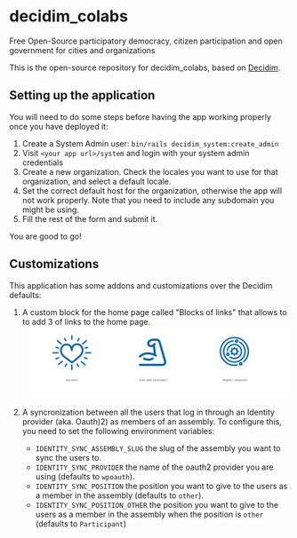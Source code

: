 # decidim_colabs

Free Open-Source participatory democracy, citizen participation and open government for cities and organizations

This is the open-source repository for decidim_colabs, based on [Decidim](https://github.com/decidim/decidim).

## Setting up the application

You will need to do some steps before having the app working properly once you have deployed it:

1. Create a System Admin user: `bin/rails decidim_system:create_admin`
1. Visit `<your app url>/system` and login with your system admin credentials
1. Create a new organization. Check the locales you want to use for that organization, and select a default locale.
1. Set the correct default host for the organization, otherwise the app will not work properly. Note that you need to include any subdomain you might be using.
1. Fill the rest of the form and submit it.

You are good to go!


## Customizations

This application has some addons and customizations over the Decidim defaults:

1. A custom block for the home page called "Blocks of links" that allows to to add 3 of links to the home page.
  ![Blocks of links](docs/blocks_of_links.png)

2. A syncronization between all the users that log in through an Identity provider (aka. Oauth)2) as members of an assembly.
  To configure this, you need to set the following environment variables:
    - `IDENTITY_SYNC_ASSEMBLY_SLUG` the slug of the assembly you want to sync the users to.
    - `IDENTITY_SYNC_PROVIDER` the name of the oauth2 provider you are using (defaults to `wpoauth`).
    - `IDENTITY_SYNC_POSITION` the position you want to give to the users as a member in the assembly (defaults to `other`).
    - `IDENTITY_SYNC_POSITION_OTHER` the position you want to give to the users as a member in the assembly when the position is `other` (defaults to `Participant`)
